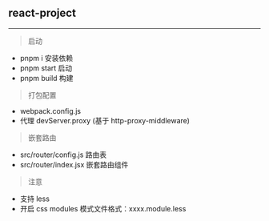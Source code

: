 ## react-project

---

> 启动

- pnpm i 安装依赖
- pnpm start 启动
- pnpm build 构建

> 打包配置

- webpack.config.js
- 代理 devServer.proxy (基于 http-proxy-middleware)

> 嵌套路由

- src/router/config.js 路由表
- src/router/index.jsx 嵌套路由组件

> 注意

- 支持 less
- 开启 css modules 模式文件格式：xxxx.module.less
